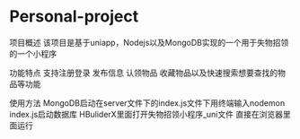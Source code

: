 # Personal-project
  项目概述 
该项目是基于uniapp，Nodejs以及MongoDB实现的一个用于失物招领的一个小程序

  功能特点
支持注册登录 发布信息 认领物品 收藏物品以及快速搜索想要查找的物品等功能

  使用方法
MongoDB启动在server文件下的index.js文件下用终端输入nodemon index.js启动数据库
HBuliderX里面打开失物招领小程序_uni文件 直接在浏览器里面运行

